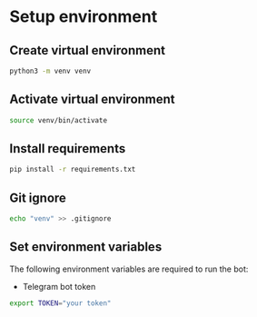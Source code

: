 # Setup environment

## Create virtual environment

```bash
python3 -m venv venv
```

## Activate virtual environment

```bash
source venv/bin/activate
```

## Install requirements

```bash
pip install -r requirements.txt
```

## Git ignore

```bash
echo "venv" >> .gitignore
```

## Set environment variables

The following environment variables are required to run the bot:

- Telegram bot token

```bash
export TOKEN="your token"
```
